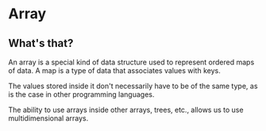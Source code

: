 # Array 

## What's that?

An array is a special kind of data structure used to represent ordered maps of data. A map is a type of data that associates values with keys.

The values stored inside it don't necessarily have to be of the same type, as is the case in other programming languages.

The ability to use arrays inside other arrays, trees, etc., allows us to use multidimensional arrays.